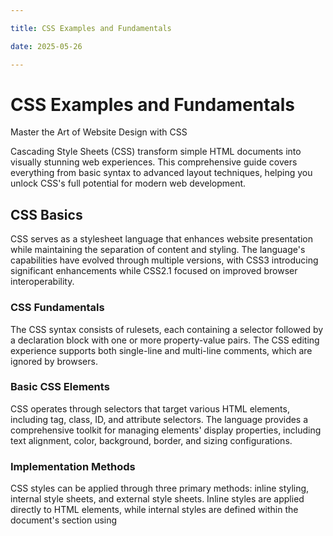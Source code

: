 ```yaml
---

title: CSS Examples and Fundamentals

date: 2025-05-26

---
```



# CSS Examples and Fundamentals

Master the Art of Website Design with CSS

Cascading Style Sheets (CSS) transform simple HTML documents into visually stunning web experiences. This comprehensive guide covers everything from basic syntax to advanced layout techniques, helping you unlock CSS's full potential for modern web development.


## CSS Basics

CSS serves as a stylesheet language that enhances website presentation while maintaining the separation of content and styling. The language's capabilities have evolved through multiple versions, with CSS3 introducing significant enhancements while CSS2.1 focused on improved browser interoperability.


### CSS Fundamentals

The CSS syntax consists of rulesets, each containing a selector followed by a declaration block with one or more property-value pairs. The CSS editing experience supports both single-line and multi-line comments, which are ignored by browsers.


### Basic CSS Elements

CSS operates through selectors that target various HTML elements, including tag, class, ID, and attribute selectors. The language provides a comprehensive toolkit for managing elements' display properties, including text alignment, color, background, border, and sizing configurations.


### Implementation Methods

CSS styles can be applied through three primary methods: inline styling, internal style sheets, and external style sheets. Inline styles are applied directly to HTML elements, while internal styles are defined within the document's <head> section using <style> tags. The recommended approach is external styling, achieved through separate .css files linked to HTML documents via the <link> tag.


### Practical Applications

The CSS syntax enables developers to create responsive designs through media queries. Basic styling capabilities include color definitions using names, hex codes, RGB values, and more. Border properties allow for the creation of visible outlines around elements, while background properties support gradient effects, background images, and rounded corners.


### Development Best Practices

Developers should understand the separation of concerns between HTML (content), CSS (style), and JavaScript (behavior). Essential skills include familiarity with text editors, browser developer tools, and file management. While CSS frameworks offer convenience, they cannot replace fundamental CSS knowledge.


## CSS Layout and Positioning


### CSS Layout Techniques

CSS provides several techniques for creating flexible and responsive layouts, with "float," "inline-block," and positioning properties serving as foundational tools.


#### Float Property

The float property determines how elements are positioned within their containing block. Common usage includes side-by-side image placement and horizontal menu creation. To ensure proper content flow, developers use the "clearfix" hack, particularly effective when working with nested float elements.


#### Inline-Block Property

For elements that need to maintain their width while allowing text wrapping, the inline-block property is essential. This technique is particularly useful in navigation bars, where individual link elements must retain their size while allowing text to wrap around them. Developers can combine inline-block with other properties to create flexible, responsive designs.


#### Position Property

The position property allows precise control over element placement through absolute, relative, fixed, and sticky positioning. These methods enable complex layouts that adapt to various screen sizes and user interactions. For example, a fixed vertical navigation bar remains in position while the scrollable content moves below it, demonstrating the versatility of these positioning techniques.


### Cross-Browser Compatibility and Debugging

The CSS tutorial emphasizes the importance of cross-browser compatibility, particularly when implementing positioning and layout features. Developers should use browser developer tools to test and debug their CSS, ensuring consistent appearance across different browsers and devices. The provided examples demonstrate how these tools can help identify and resolve layout issues, providing valuable insights for developers working with complex CSS layouts.


## CSS Styling Techniques

CSS offers extensive capabilities for creating visually rich web experiences through advanced styling techniques. These techniques address everything from background and border properties to complex layout considerations and interactive effects.


### Background and Border Properties

CSS background properties enable sophisticated visual effects through multiple background images, gradient transitions, and advanced positioning controls. Developers can handle complex backgrounds using the background-origin and background-clip properties to control where backgrounds paint and how they interact with other elements. The background-size property allows for precise control over image scaling, while the background-repeat option provides multiple tiling patterns.

Border properties offer detailed styling options, including elliptical corners and image-based borders. The border-radius property enables rounded corner effects, while border-image provides a mechanism for applying complex images around element edges. Developers can control border appearance through multiple keyword values, allowing for flexible and engaging visual designs.


### Text and Content Handling

CSS provides robust tools for managing text content presentation. The text-overflow property specifies how hidden content should be signaled to users, with options for displaying overflowed content on hover or wrapping long words onto the next line. Developers can create complex text effects using color manipulation, shadow effects, and advanced typography capabilities.

For content overflow management, CSS offers comprehensive tools through the overflow property, which controls how content behaves when it exceeds its container's boundaries. This includes simple clipping, scrollbars, and advanced wrapping behaviors. These features enable developers to create complex layouts while maintaining clean, functional interfaces.


### Layout and Positioning

The box model provides fundamental control over element sizing and positioning, while advanced techniques like flexbox and grid layout offer scalable solutions for modern web design. Flexbox enables dynamic sizing and distribution of space within containers, while grid layout provides a powerful framework for creating complex, responsive designs.

Positioning properties offer precise control over element placement through absolute, relative, fixed, and sticky positioning. These methods enable developers to create sophisticated layouts that adapt to various screen sizes and user interactions. For example, the polaroid image effect demonstrates how these positioning techniques can be combined with background properties to create visually engaging visual elements.


### Shadow Effects

CSS shadow effects enable the creation of various visual depths and highlights. Basic shadow effects include simple drop shadows, colored shadows with blur effects, and more complex multi-colored glows. These effects can be applied specifically to text elements to create white text with black shadow, red neon glow, or even multi-colored combinations.

The box-shadow property provides extensive control over shadow behavior through multiple keyword values, allowing developers to create paper-like card effects or even simulate 3D elements. These shadow properties are particularly useful for creating visually distinct UI components while maintaining clean, accessible designs.


## CSS References and Resources

The official W3Schools CSS tutorial offers an extensive collection of resources for both beginners and advanced users. The tutorial's comprehensive framework encompasses everything from fundamental syntax to advanced styling techniques, providing users with multiple pathways to deepen their CSS expertise.

The basic structure of CSS consists of rulesets, each comprising a selector followed by property-value pairs enclosed in curly braces. For example, a simple rule might be written as follows:

```css

p {

  color: blue;

  font-size: 16px;

}

```

This basic structure forms the foundation of all CSS styling, with the language offering an expansive series of properties and values to control every aspect of document presentation.


### CSS Syntax and Basic Concepts

To begin writing CSS, developers need a basic understanding of HTML structure and a text editor or integrated development environment (IDE) for coding. Key concepts include the three primary methods of applying CSS:

1. Inline CSS, where styles are applied directly to HTML elements using the style attribute.

2. Internal CSS, defined within the <style> tag in the document's <head> section.

3. External CSS, implemented through a separate .css file linked to the HTML document via the <link> tag.


### Property and Value Reference

The CSS language includes a wide range of properties for controlling various aspects of document presentation. Common properties and their values include:

- Backgrounds: `background-color: black;`, `background-image: url(image.jpg);`

- Borders: `border: 5px solid gold;`, `border-radius: 10px;`

- Text: `color: #36CFFF;`, `font-size: 
1.5em;`

- Layout: `width: 300px;`, `text-align: center;`


### Advanced Features and Browser Support

CSS has evolved significantly since its 1996 debut, with CSS3 introducing numerous enhancements while CSS2.1 focused on improved browser interoperability. The latest version, CSS3, offers advanced features including:

- Multiple column layouts

- Text effects

- Background images and gradients

- Shadow effects

- Flexible box layout (flexbox)

- Grid layout

Developers can test and debug their CSS using browser developer tools, which provide valuable insights into cross-browser compatibility issues. The official W3Schools tutorial offers comprehensive guidance on using these tools to ensure consistent styling across different browsers and devices.


## CSS Development Best Practices

CSS development best practices emphasize the separation of content (HTML) from styling (CSS), recommending the use of external stylesheets for consistency and maintainability. Inline styles should be avoided except for small-scale projects, while internal styles (within <style> tags) are useful for quick modifications to specific pages.


### External vs. Internal vs. Inline Styles

The recommended approach is external styling, achieved through separate .css files linked to HTML documents via the <link> tag. Internal styles (within <style> tags in the document's <head> section) are useful for quick page modifications but should be limited to single-page adjustments. Inline styles applied directly to HTML elements using the style attribute have the highest priority and should be used sparingly for dynamic content.


### Cross-Browser Compatibility

CSS development requires careful attention to cross-browser compatibility, with properties often requiring different implementations across browsers. The box model provides fundamental control over element sizing and positioning, while advanced techniques like flexbox and grid layout offer scalable solutions for modern web design. The latest version, CSS3, offers enhanced features while CSS2.1 improved browser interoperability.


### Development Tools and Resources

Developers should familiarize themselves with browser developer tools to test and debug their CSS, ensuring consistent styling across different browsers and devices. The official W3Schools CSS tutorial offers comprehensive resources, including a built-in editor with hundreds of examples and a certification program to verify knowledge and skills.

